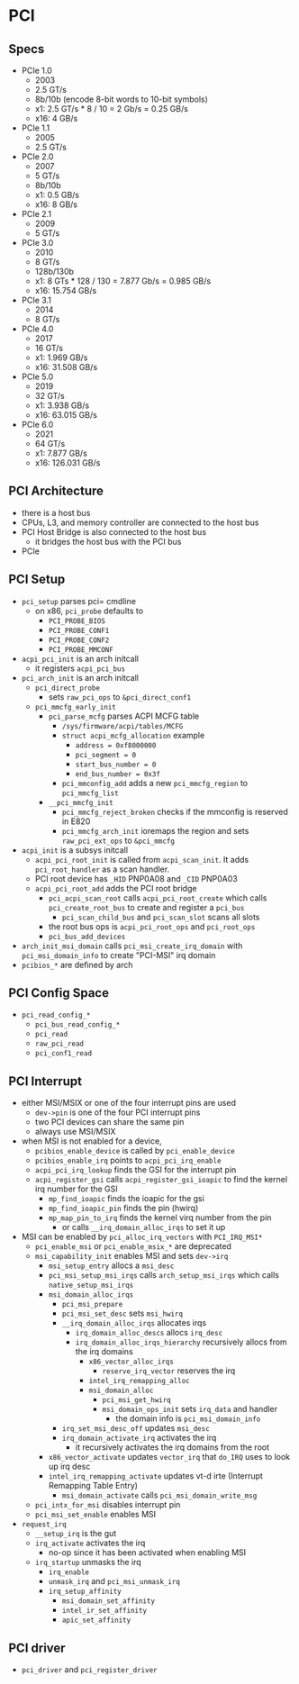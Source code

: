 PCI
===

## Specs

- PCIe 1.0
  - 2003
  - 2.5 GT/s
  - 8b/10b (encode 8-bit words to 10-bit symbols)
  - x1: 2.5 GT/s * 8 / 10 = 2 Gb/s = 0.25 GB/s
  - x16: 4 GB/s
- PCIe 1.1
  - 2005
  - 2.5 GT/s
- PCIe 2.0
  - 2007
  - 5 GT/s
  - 8b/10b 
  - x1: 0.5 GB/s
  - x16: 8 GB/s
- PCIe 2.1
  - 2009
  - 5 GT/s
- PCIe 3.0
  - 2010
  - 8 GT/s
  - 128b/130b
  - x1: 8 GTs * 128 / 130 = 7.877 Gb/s = 0.985 GB/s
  - x16: 15.754 GB/s
- PCIe 3.1
  - 2014
  - 8 GT/s
- PCIe 4.0
  - 2017
  - 16 GT/s
  - x1: 1.969 GB/s
  - x16: 31.508 GB/s
- PCIe 5.0
  - 2019
  - 32 GT/s
  - x1: 3.938 GB/s
  - x16: 63.015 GB/s
- PCIe 6.0
  - 2021
  - 64 GT/s
  - x1: 7.877 GB/s
  - x16: 126.031 GB/s

## PCI Architecture

- there is a host bus
- CPUs, L3, and memory controller are connected to the host bus
- PCI Host Bridge is also connected to the host bus
  - it bridges the host bus with the PCI bus
- PCIe

## PCI Setup

- `pci_setup` parses pci= cmdline
  - on x86, `pci_probe` defaults to
    - `PCI_PROBE_BIOS`
    - `PCI_PROBE_CONF1`
    - `PCI_PROBE_CONF2`
    - `PCI_PROBE_MMCONF`
- `acpi_pci_init` is an arch initcall
  - it registers `acpi_pci_bus`
- `pci_arch_init` is an arch initcall
  - `pci_direct_probe`
    - sets `raw_pci_ops` to `&pci_direct_conf1`
  - `pci_mmcfg_early_init`
    - `pci_parse_mcfg` parses ACPI MCFG table
      - `/sys/firmware/acpi/tables/MCFG`
      - `struct acpi_mcfg_allocation` example
        - `address = 0xf8000000`
        - `pci_segment = 0`
        - `start_bus_number = 0`
        - `end_bus_number = 0x3f`
      - `pci_mmconfig_add` adds a new `pci_mmcfg_region` to `pci_mmcfg_list`
    - `__pci_mmcfg_init`
      - `pci_mmcfg_reject_broken` checks if the mmconfig is reserved in E820
      - `pci_mmcfg_arch_init` ioremaps the region and sets `raw_pci_ext_ops`
      	to `&pci_mmcfg`
- `acpi_init` is a subsys initcall
  - `acpi_pci_root_init` is called from `acpi_scan_init`.  It adds
    `pci_root_handler` as a scan handler.
  - PCI root device has `_HID` PNP0A08 and `_CID` PNP0A03
  - `acpi_pci_root_add` adds the PCI root bridge
    - `pci_acpi_scan_root` calls `acpi_pci_root_create` which calls
      `pci_create_root_bus` to create and register a `pci_bus`
      - `pci_scan_child_bus` and `pci_scan_slot` scans all slots
    - the root bus ops is `acpi_pci_root_ops` and `pci_root_ops`
    - `pci_bus_add_devices`
- `arch_init_msi_domain` calls `pci_msi_create_irq_domain` with
  `pci_msi_domain_info` to create "PCI-MSI" irq domain
- `pcibios_*` are defined by arch

## PCI Config Space

- `pci_read_config_*`
  - `pci_bus_read_config_*`
  - `pci_read`
  - `raw_pci_read`
  - `pci_conf1_read`

## PCI Interrupt

- either MSI/MSIX or one of the four interrupt pins are used
  - `dev->pin` is one of the four PCI interrupt pins
  - two PCI devices can share the same pin
  - always use MSI/MSIX
- when MSI is not enabled for a device,
  - `pcibios_enable_device` is called by `pci_enable_device`
  - `pcibios_enable_irq` points to `acpi_pci_irq_enable`
  - `acpi_pci_irq_lookup` finds the GSI for the interrupt pin
  - `acpi_register_gsi` calls `acpi_register_gsi_ioapic` to find the kernel
    irq number for the GSI
    - `mp_find_ioapic` finds the ioapic for the gsi
    - `mp_find_ioapic_pin` finds the pin (hwirq)
    - `mp_map_pin_to_irq` finds the kernel virq number from the pin
      - or calls `__irq_domain_alloc_irqs` to set it up
- MSI can be enabled by `pci_alloc_irq_vectors` with `PCI_IRQ_MSI*`
  - `pci_enable_msi` or `pci_enable_msix_*` are deprecated
  - `msi_capability_init` enables MSI and sets `dev->irq`
    - `msi_setup_entry` allocs a `msi_desc`
    - `pci_msi_setup_msi_irqs` calls `arch_setup_msi_irqs` which calls
      `native_setup_msi_irqs`
    - `msi_domain_alloc_irqs`
      - `pci_msi_prepare`
      - `pci_msi_set_desc` sets `msi_hwirq`
      - `__irq_domain_alloc_irqs` allocates irqs
        - `irq_domain_alloc_descs` allocs `irq_desc`
        - `irq_domain_alloc_irqs_hierarchy` recursively allocs from the irq
          domains
          - `x86_vector_alloc_irqs`
            - `reserve_irq_vector` reserves the irq
          - `intel_irq_remapping_alloc`
          - `msi_domain_alloc`
            - `pci_msi_get_hwirq`
            - `msi_domain_ops_init` sets `irq_data` and handler
              - the domain info is `pci_msi_domain_info`
      - `irq_set_msi_desc_off` updates `msi_desc`
      - `irq_domain_activate_irq` activates the irq
        - it recursively activates the irq domains from the root
	- `x86_vector_activate` updates `vector_irq` that `do_IRQ` uses to
	  look up irq desc
	- `intel_irq_remapping_activate` updates vt-d irte (Interrupt
	  Remapping Table Entry)
        - `msi_domain_activate` calls `pci_msi_domain_write_msg`
  - `pci_intx_for_msi` disables interrupt pin
  - `pci_msi_set_enable` enables MSI
- `request_irq`
  - `__setup_irq` is the gut
  - `irq_activate` activates the irq
    - no-op since it has been activated when enabling MSI
  - `irq_startup` unmasks the irq
    - `irq_enable`
    - `unmask_irq` and `pci_msi_unmask_irq`
    - `irq_setup_affinity`
      - `msi_domain_set_affinity`
      - `intel_ir_set_affinity`
      - `apic_set_affinity`

## PCI driver

- `pci_driver` and `pci_register_driver`
